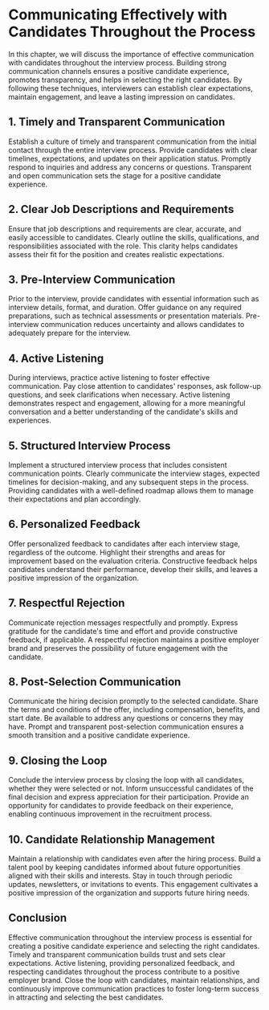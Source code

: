 # Communicating Effectively with Candidates Throughout the Process

In this chapter, we will discuss the importance of effective communication with candidates throughout the interview process. Building strong communication channels ensures a positive candidate experience, promotes transparency, and helps in selecting the right candidates. By following these techniques, interviewers can establish clear expectations, maintain engagement, and leave a lasting impression on candidates.

## 1\. Timely and Transparent Communication

Establish a culture of timely and transparent communication from the initial contact through the entire interview process. Provide candidates with clear timelines, expectations, and updates on their application status. Promptly respond to inquiries and address any concerns or questions. Transparent and open communication sets the stage for a positive candidate experience.

## 2\. Clear Job Descriptions and Requirements

Ensure that job descriptions and requirements are clear, accurate, and easily accessible to candidates. Clearly outline the skills, qualifications, and responsibilities associated with the role. This clarity helps candidates assess their fit for the position and creates realistic expectations.

## 3\. Pre-Interview Communication

Prior to the interview, provide candidates with essential information such as interview details, format, and duration. Offer guidance on any required preparations, such as technical assessments or presentation materials. Pre-interview communication reduces uncertainty and allows candidates to adequately prepare for the interview.

## 4\. Active Listening

During interviews, practice active listening to foster effective communication. Pay close attention to candidates' responses, ask follow-up questions, and seek clarifications when necessary. Active listening demonstrates respect and engagement, allowing for a more meaningful conversation and a better understanding of the candidate's skills and experiences.

## 5\. Structured Interview Process

Implement a structured interview process that includes consistent communication points. Clearly communicate the interview stages, expected timelines for decision-making, and any subsequent steps in the process. Providing candidates with a well-defined roadmap allows them to manage their expectations and plan accordingly.

## 6\. Personalized Feedback

Offer personalized feedback to candidates after each interview stage, regardless of the outcome. Highlight their strengths and areas for improvement based on the evaluation criteria. Constructive feedback helps candidates understand their performance, develop their skills, and leaves a positive impression of the organization.

## 7\. Respectful Rejection

Communicate rejection messages respectfully and promptly. Express gratitude for the candidate's time and effort and provide constructive feedback, if applicable. A respectful rejection maintains a positive employer brand and preserves the possibility of future engagement with the candidate.

## 8\. Post-Selection Communication

Communicate the hiring decision promptly to the selected candidate. Share the terms and conditions of the offer, including compensation, benefits, and start date. Be available to address any questions or concerns they may have. Prompt and transparent post-selection communication ensures a smooth transition and a positive candidate experience.

## 9\. Closing the Loop

Conclude the interview process by closing the loop with all candidates, whether they were selected or not. Inform unsuccessful candidates of the final decision and express appreciation for their participation. Provide an opportunity for candidates to provide feedback on their experience, enabling continuous improvement in the recruitment process.

## 10\. Candidate Relationship Management

Maintain a relationship with candidates even after the hiring process. Build a talent pool by keeping candidates informed about future opportunities aligned with their skills and interests. Stay in touch through periodic updates, newsletters, or invitations to events. This engagement cultivates a positive impression of the organization and supports future hiring needs.

## Conclusion

Effective communication throughout the interview process is essential for creating a positive candidate experience and selecting the right candidates. Timely and transparent communication builds trust and sets clear expectations. Active listening, providing personalized feedback, and respecting candidates throughout the process contribute to a positive employer brand. Close the loop with candidates, maintain relationships, and continuously improve communication practices to foster long-term success in attracting and selecting the best candidates.
